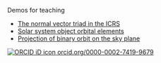 Demos for teaching
* [The normal vector triad in the ICRS](https://agabrown.github.io/teaching-demos-js/icrs-coordinates)
* [Solar system object orbital elements](https://agabrown.github.io/teaching-demos-js/solar-system-orbital-elements)
* [Projection of binary orbit on the sky plane](https://agabrown.github.io/teaching-demos-js/binary-orbit-on-sky)

[![ORCID iD icon](https://orcid.org/sites/default/files/images/orcid_16x16.png) orcid.org/0000-0002-7419-9679](https://orcid.org/0000-0002-7419-9679)
